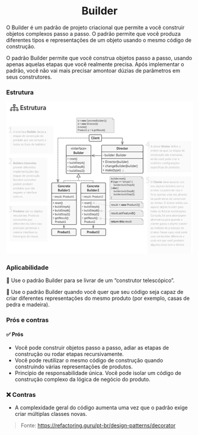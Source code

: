 <h1 align="center">Builder</h1>

O Builder é um padrão de projeto criacional que permite a você construir objetos complexos passo a passo. O padrão permite que você produza diferentes tipos e representações de um objeto usando o mesmo código de construção.

O padrão Builder permite que você construa objetos passo a passo, usando apenas aquelas etapas que você realmente precisa. Após implementar o padrão, você não vai mais precisar amontoar dúzias de parâmetros em seus construtores.

### Estrutura

![Estrutura](./resources/structure.png)

### Aplicabilidade

🚧 Use o padrão Builder para se livrar de um “construtor telescópico”.

🚧 Use o padrão Builder quando você quer que seu código seja capaz de criar diferentes representações do mesmo produto (por exemplo, casas de pedra e madeira).

### Prós e contras

#### ✅ Prós

- Você pode construir objetos passo a passo, adiar as etapas de construção ou rodar etapas recursivamente.
- Você pode reutilizar o mesmo código de construção quando construindo várias representações de produtos.
- Princípio de responsabilidade única. Você pode isolar um código de construção complexo da lógica de negócio do produto.

### ❌ Contras

- A complexidade geral do código aumenta uma vez que o padrão exige criar múltiplas classes novas.

> Fonte: https://refactoring.guru/pt-br/design-patterns/decorator
